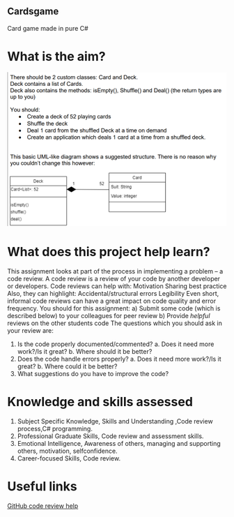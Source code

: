 ## Cardsgame
Card game made in pure C#

# What is the aim?
![](images/Screenshot%202021-04-05%20154026.png)




# What does this project help learn?
This assignment looks at part of the process in implementing a problem – a code
review.
A code review is a review of your code by another developer or developers. Code
reviews can help with:
Motivation
Sharing best practice
Also, they can highlight:
Accidental/structural errors
Legibility
Even short, informal code reviews can have a great impact on code quality and error
frequency.
You should for this assignment:
a) Submit some code (which is described below) to your colleagues for peer
review
b) Provide *helpful* reviews on the other students code
The questions which you should ask in your review are:
1) Is the code properly documented/commented?
a. Does it need more work?/Is it great?
b. Where should it be better?
2) Does the code handle errors properly?
a. Does it need more work?/Is it great?
b. Where could it be better?
3) What suggestions do you have to improve the code?

# Knowledge and skills assessed
1. Subject Specific Knowledge, Skills and Understanding ,Code review process,C# programming.
2. Professional Graduate Skills, Code review and assessment skills.
3. Emotional Intelligence, Awareness of others, managing and supporting others, motivation, selfconfidence.
4. Career-focused Skills, Code review.

# Useful links
[GitHub code review help](https://github.com/features/code-review/)
